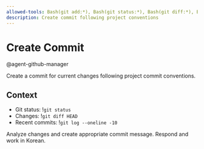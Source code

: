 ```yaml
---
allowed-tools: Bash(git add:*), Bash(git status:*), Bash(git diff:*), Bash(git log:*), Bash(git commit:*)
description: Create commit following project conventions
---
```


# Create Commit

@agent-github-manager

Create a commit for current changes following project commit conventions.

## Context

- Git status: !`git status`
- Changes: !`git diff HEAD`
- Recent commits: !`git log --oneline -10`

Analyze changes and create appropriate commit message. Respond and work in Korean.